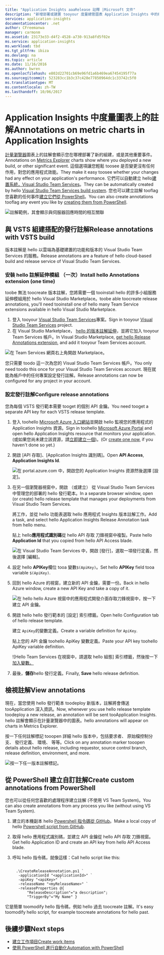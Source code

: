 ```yaml
---
title: "Application Insights aaaRelease 註釋 |Microsoft 文件"
description: "新增部署或建置 tooyour 度量總管圖表 Application Insights 中的標記。"
services: application-insights
documentationcenter: .net
author: CFreemanwa
manager: carmonm
ms.assetid: 23173e33-d4f2-4528-a730-913a8fd5f02e
ms.service: application-insights
ms.workload: tbd
ms.tgt_pltfrm: ibiza
ms.devlang: na
ms.topic: article
ms.date: 11/16/2016
ms.author: bwren
ms.openlocfilehash: e802d22701cb69e96fd1a6b469ea67454195f77a
ms.sourcegitcommit: 523283cc1b3c37c428e77850964dc1c33742c5f0
ms.translationtype: MT
ms.contentlocale: zh-TW
ms.lasthandoff: 10/06/2017
---
```

# <a name="annotations-on-metric-charts-in-application-insights"></a><span data-ttu-id="30b58-103">Application Insights 中度量圖表上的註解</span><span class="sxs-lookup"><span data-stu-id="30b58-103">Annotations on metric charts in Application Insights</span></span>
<span data-ttu-id="30b58-104">[計量瀏覽器](app-insights-metrics-explorer.md)圖表上的註解會顯示您在哪裡部署了新的組建，或是其他重要事件。</span><span class="sxs-lookup"><span data-stu-id="30b58-104">Annotations on [Metrics Explorer](app-insights-metrics-explorer.md) charts show where you deployed a new build, or other significant event.</span></span> <span data-ttu-id="30b58-105">這個選項讓您輕鬆 toosee 是否變更沒有任何作用，對您的應用程式效能。</span><span class="sxs-lookup"><span data-stu-id="30b58-105">They make it easy toosee whether your changes had any effect on your application's performance.</span></span> <span data-ttu-id="30b58-106">它們可以自動建立 hello[建置系統，Visual Studio Team Services](https://www.visualstudio.com/en-us/get-started/build/build-your-app-vs)。</span><span class="sxs-lookup"><span data-stu-id="30b58-106">They can be automatically created by hello [Visual Studio Team Services build system](https://www.visualstudio.com/en-us/get-started/build/build-your-app-vs).</span></span> <span data-ttu-id="30b58-107">您也可以建立註解 tooflag 您喜歡的任何事件[建立它們從 PowerShell](#create-annotations-from-powershell)。</span><span class="sxs-lookup"><span data-stu-id="30b58-107">You can also create annotations tooflag any event you like by [creating them from PowerShell](#create-annotations-from-powershell).</span></span>

![註解範例，其會顯示與伺服器回應時間的相互關聯](./media/app-insights-annotations/00.png)



## <a name="release-annotations-with-vsts-build"></a><span data-ttu-id="30b58-109">與 VSTS 組建搭配的發行註解</span><span class="sxs-lookup"><span data-stu-id="30b58-109">Release annotations with VSTS build</span></span>

<span data-ttu-id="30b58-110">版本註解是 hello 以雲端為基礎建置的功能和版本的 Visual Studio Team Services 的服務。</span><span class="sxs-lookup"><span data-stu-id="30b58-110">Release annotations are a feature of hello cloud-based build and release service of Visual Studio Team Services.</span></span> 

### <a name="install-hello-annotations-extension-one-time"></a><span data-ttu-id="30b58-111">安裝 hello 註解延伸模組 （一次）</span><span class="sxs-lookup"><span data-stu-id="30b58-111">Install hello Annotations extension (one time)</span></span>
<span data-ttu-id="30b58-112">toobe 無法 toocreate 版本註解，您將需要一個 tooinstall hello 的許多小組服務延伸模組用於 hello Visual Studio Marketplace。</span><span class="sxs-lookup"><span data-stu-id="30b58-112">toobe able toocreate release annotations, you'll need tooinstall one of hello many Team Service extensions available in hello Visual Studio Marketplace.</span></span>

1. <span data-ttu-id="30b58-113">登入 tooyour [Visual Studio Team Services](https://www.visualstudio.com/en-us/get-started/setup/sign-up-for-visual-studio-online)專案。</span><span class="sxs-lookup"><span data-stu-id="30b58-113">Sign in tooyour [Visual Studio Team Services](https://www.visualstudio.com/en-us/get-started/setup/sign-up-for-visual-studio-online) project.</span></span>
2. <span data-ttu-id="30b58-114">在 Visual Studio Marketplace， [hello 的版本註解延伸](https://marketplace.visualstudio.com/items/ms-appinsights.appinsightsreleaseannotations)，並將它加入 tooyour Team Services 帳戶。</span><span class="sxs-lookup"><span data-stu-id="30b58-114">In Visual Studio Marketplace, [get hello Release Annotations extension](https://marketplace.visualstudio.com/items/ms-appinsights.appinsightsreleaseannotations), and add it tooyour Team Services account.</span></span>

![在 Team Services 網頁右上角開啟 Marketplace。](./media/app-insights-annotations/10.png)

<span data-ttu-id="30b58-117">您只需要 toodo 這一次為您的 Visual Studio Team Services 帳戶。</span><span class="sxs-lookup"><span data-stu-id="30b58-117">You only need toodo this once for your Visual Studio Team Services account.</span></span> <span data-ttu-id="30b58-118">現在就能為帳戶中的任何專案設定發行註解。</span><span class="sxs-lookup"><span data-stu-id="30b58-118">Release annotations can now be configured for any project in your account.</span></span> 

### <a name="configure-release-annotations"></a><span data-ttu-id="30b58-119">設定發行註解</span><span class="sxs-lookup"><span data-stu-id="30b58-119">Configure release annotations</span></span>

<span data-ttu-id="30b58-120">您為每個 VSTS 發行範本需要 tooget 的個別 API 金鑰。</span><span class="sxs-lookup"><span data-stu-id="30b58-120">You need tooget a separate API key for each VSTS release template.</span></span>

1. <span data-ttu-id="30b58-121">登入 toohello [Microsoft Azure 入口網站](https://portal.azure.com)並開啟 hello 監視您的應用程式的 Application Insights 資源。</span><span class="sxs-lookup"><span data-stu-id="30b58-121">Sign in toohello [Microsoft Azure Portal](https://portal.azure.com) and open hello Application Insights resource that monitors your application.</span></span> <span data-ttu-id="30b58-122">(或如果您尚未建立該資源，請[立即建立一個](app-insights-overview.md))。</span><span class="sxs-lookup"><span data-stu-id="30b58-122">(Or [create one now](app-insights-overview.md), if you haven't done so yet.)</span></span>
2. <span data-ttu-id="30b58-123">開啟 [API 存取]、[Application Insights 識別碼]。</span><span class="sxs-lookup"><span data-stu-id="30b58-123">Open **API Access**,  **Application Insights Id**.</span></span>
   
    ![在 portal.azure.com 中，開啟您的 Application Insights 資源然後選擇 [設定]。](./media/app-insights-annotations/20.png)

4. <span data-ttu-id="30b58-127">在另一個瀏覽器視窗中，開啟 （或建立） 從 Visual Studio Team Services 中管理您的部署的 hello 發行範本。</span><span class="sxs-lookup"><span data-stu-id="30b58-127">In a separate browser window, open (or create) hello release template that manages your deployments from Visual Studio Team Services.</span></span> 
   
    <span data-ttu-id="30b58-128">將工作，並從 hello 功能表選取 hello 應用程式 Insights 版本註解工作。</span><span class="sxs-lookup"><span data-stu-id="30b58-128">Add a task, and select hello Application Insights Release Annotation task from hello menu.</span></span>
   
    <span data-ttu-id="30b58-129">貼上 hello**應用程式識別碼**從 hello API 存取 刀鋒視窗中複製。</span><span class="sxs-lookup"><span data-stu-id="30b58-129">Paste hello **Application Id** that you copied from hello API Access blade.</span></span>
   
    ![在 Visual Studio Team Services 中，開啟 [發行]，選取一項發行定義，然後選擇 [編輯]。](./media/app-insights-annotations/30.png)
4. <span data-ttu-id="30b58-133">設定 hello **APIKey**欄位 tooa 變數`$(ApiKey)`。</span><span class="sxs-lookup"><span data-stu-id="30b58-133">Set hello **APIKey** field tooa variable `$(ApiKey)`.</span></span>

5. <span data-ttu-id="30b58-134">回到 hello Azure 的視窗，建立新的 API 金鑰，需要一份。</span><span class="sxs-lookup"><span data-stu-id="30b58-134">Back in hello Azure window, create a new API Key and take a copy of it.</span></span>
   
    ![在 hello hello Azure 視窗中的應用程式開發介面存取刀鋒視窗中，按一下 建立 API 金鑰。](./media/app-insights-annotations/40.png)

6. <span data-ttu-id="30b58-138">開啟 hello hello 發行範本的 [設定] 索引標籤。</span><span class="sxs-lookup"><span data-stu-id="30b58-138">Open hello Configuration tab of hello release template.</span></span>
   
    <span data-ttu-id="30b58-139">建立 `ApiKey`的變數定義。</span><span class="sxs-lookup"><span data-stu-id="30b58-139">Create a variable definition for `ApiKey`.</span></span>
   
    <span data-ttu-id="30b58-140">貼上您的 API 金鑰 toohello ApiKey 變數定義。</span><span class="sxs-lookup"><span data-stu-id="30b58-140">Paste your API key toohello ApiKey variable definition.</span></span>
   
    ![Hello Team Services 在視窗中，請選取 hello 組態] 索引標籤，然後按一下 [加入變數。](./media/app-insights-annotations/50.png)
7. <span data-ttu-id="30b58-143">最後，**儲存**hello 發行定義。</span><span class="sxs-lookup"><span data-stu-id="30b58-143">Finally, **Save** hello release definition.</span></span>


## <a name="view-annotations"></a><span data-ttu-id="30b58-144">檢視註解</span><span class="sxs-lookup"><span data-stu-id="30b58-144">View annotations</span></span>
<span data-ttu-id="30b58-145">現在，當您使用 hello 發行範本 toodeploy 新版本，註解將會傳送 tooApplication 深入資訊。</span><span class="sxs-lookup"><span data-stu-id="30b58-145">Now, whenever you use hello release template toodeploy a new release, an annotation will be sent tooApplication Insights.</span></span> <span data-ttu-id="30b58-146">hello 註解會顯示在計量瀏覽器中的圖表。</span><span class="sxs-lookup"><span data-stu-id="30b58-146">hello annotations will appear on charts in Metrics Explorer.</span></span>

<span data-ttu-id="30b58-147">按一下任何註解標記 tooopen 詳細 hello 版本中，包括要求者、 原始檔控制分支、 發行定義、 環境、 等等。</span><span class="sxs-lookup"><span data-stu-id="30b58-147">Click on any annotation marker tooopen details about hello release, including requestor, source control branch, release definition, environment, and more.</span></span>

![按一下任一版本註解標記。](./media/app-insights-annotations/60.png)

## <a name="create-custom-annotations-from-powershell"></a><span data-ttu-id="30b58-149">從 PowerShell 建立自訂註解</span><span class="sxs-lookup"><span data-stu-id="30b58-149">Create custom annotations from PowerShell</span></span>
<span data-ttu-id="30b58-150">您也可以從任何您喜歡的處理程序建立註解 (不使用 VS Team System)。</span><span class="sxs-lookup"><span data-stu-id="30b58-150">You can also create annotations from any process you like (without using VS Team System).</span></span> 


1. <span data-ttu-id="30b58-151">建立的本機副本 hello [Powershell 指令碼從 GitHub](https://github.com/Microsoft/ApplicationInsights-Home/blob/master/API/CreateReleaseAnnotation.ps1)。</span><span class="sxs-lookup"><span data-stu-id="30b58-151">Make a local copy of hello [Powershell script from GitHub](https://github.com/Microsoft/ApplicationInsights-Home/blob/master/API/CreateReleaseAnnotation.ps1).</span></span>

2. <span data-ttu-id="30b58-152">取得 hello 應用程式識別碼，並建立 API 金鑰從 hello API 存取 刀鋒視窗。</span><span class="sxs-lookup"><span data-stu-id="30b58-152">Get hello Application ID and create an API key from hello API Access blade.</span></span>

3. <span data-ttu-id="30b58-153">呼叫 hello 指令碼，就像這樣：</span><span class="sxs-lookup"><span data-stu-id="30b58-153">Call hello script like this:</span></span>

```PS

     .\CreateReleaseAnnotation.ps1 `
      -applicationId "<applicationId>" `
      -apiKey "<apiKey>" `
      -releaseName "<myReleaseName>" `
      -releaseProperties @{
          "ReleaseDescription"="a description";
          "TriggerBy"="My Name" }
```

<span data-ttu-id="30b58-154">它是簡單 toomodify hello 指令碼，例如 hello 過去 toocreate 註解。</span><span class="sxs-lookup"><span data-stu-id="30b58-154">It's easy toomodify hello script, for example toocreate annotations for hello past.</span></span>

## <a name="next-steps"></a><span data-ttu-id="30b58-155">後續步驟</span><span class="sxs-lookup"><span data-stu-id="30b58-155">Next steps</span></span>

* [<span data-ttu-id="30b58-156">建立工作項目</span><span class="sxs-lookup"><span data-stu-id="30b58-156">Create work items</span></span>](app-insights-diagnostic-search.md#create-work-item)
* [<span data-ttu-id="30b58-157">使用 PowerShell 進行自動化</span><span class="sxs-lookup"><span data-stu-id="30b58-157">Automation with PowerShell</span></span>](app-insights-powershell.md)
